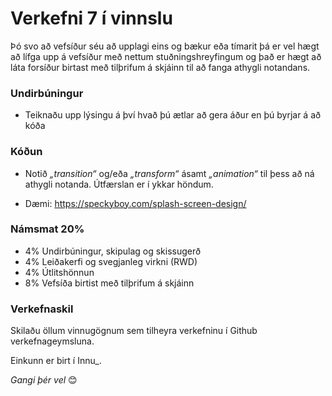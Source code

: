 # Verkefni 7 í vinnslu

Þó svo að vefsíður séu að upplagi eins og bækur eða tímarit þá er vel hægt að lífga upp á vefsíður með nettum stuðningshreyfingum og það er hægt að láta forsíður birtast með tilþrifum á skjáinn til að fanga athygli notandans. 

### Undirbúningur 

* Teiknaðu upp lýsingu á því hvað þú ætlar að gera áður en þú byrjar á að kóða 

### Kóðun

* Notið _„transition“_  og/eða _„transform“_ ásamt _„animation“_  til þess að ná athygli notanda. Útfærslan er í ykkar höndum.  

* Dæmi: https://speckyboy.com/splash-screen-design/

### Námsmat 20%

* 4% 	Undirbúningur, skipulag og skissugerð 
* 4%  Leiðakerfi og svegjanleg virkni (RWD)
* 4%  Útlitshönnun
* 8% 	Vefsíða birtist með tilþrifum á skjáinn

### Verkefnaskil

Skilaðu öllum vinnugögnum sem tilheyra verkefninu í Github verkefnageymsluna.

Einkunn er birt í Innu_.

_Gangi þér vel_ 😊


